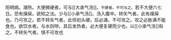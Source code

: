 阳明病。潮热。大便微硬者。可与[[大承气汤]]。`不硬者。不可与之。`若不大便六七日。恐有燥屎。欲知之法。少与[[小承气汤]]。汤入腹中。转矢气者。此有燥屎也。乃可攻之。若不转矢气者。此但初头硬。后必溏。不可攻之。攻之必胀满不能食也。欲饮水者。与水则哕。其后发热者。必大便复硬而少也。以[[小承气汤]]和之。不转矢气者。慎不可攻也